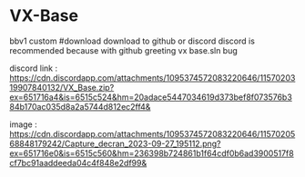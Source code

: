 # VX-Base
bbv1 custom 
#download 
download to github or discord discord is recommended because with github greeting vx base.sln bug

 discord link : https://cdn.discordapp.com/attachments/1095374572083220646/1157020319907840132/VX_Base.zip?ex=651716a4&is=6515c524&hm=20adace5447034619d373bef8f073576b384b170ac035d8a2a5744d812ec2ff4&

 image : https://cdn.discordapp.com/attachments/1095374572083220646/1157020568848179242/Capture_decran_2023-09-27_195112.png?ex=651716e0&is=6515c560&hm=236398b724861b1f64cdf0b6ad3900517f8cf7bc91aaddeeda04c4f848e2df99&
